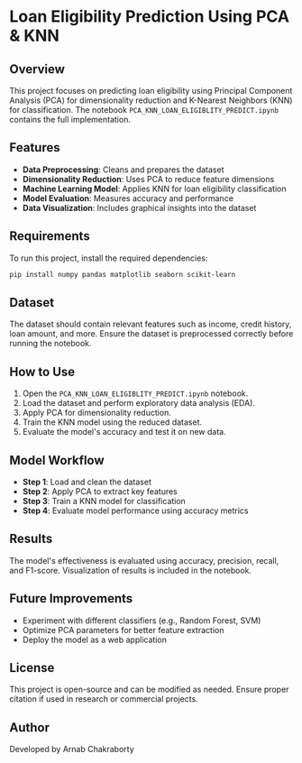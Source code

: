 # Loan Eligibility Prediction Using PCA & KNN

## Overview
This project focuses on predicting loan eligibility using Principal Component Analysis (PCA) for dimensionality reduction and K-Nearest Neighbors (KNN) for classification. The notebook `PCA_KNN_LOAN_ELIGIBLITY_PREDICT.ipynb` contains the full implementation.

## Features
- **Data Preprocessing**: Cleans and prepares the dataset
- **Dimensionality Reduction**: Uses PCA to reduce feature dimensions
- **Machine Learning Model**: Applies KNN for loan eligibility classification
- **Model Evaluation**: Measures accuracy and performance
- **Data Visualization**: Includes graphical insights into the dataset

## Requirements
To run this project, install the required dependencies:

```bash
pip install numpy pandas matplotlib seaborn scikit-learn
```

## Dataset
The dataset should contain relevant features such as income, credit history, loan amount, and more. Ensure the dataset is preprocessed correctly before running the notebook.

## How to Use
1. Open the `PCA_KNN_LOAN_ELIGIBLITY_PREDICT.ipynb` notebook.
2. Load the dataset and perform exploratory data analysis (EDA).
3. Apply PCA for dimensionality reduction.
4. Train the KNN model using the reduced dataset.
5. Evaluate the model's accuracy and test it on new data.

## Model Workflow
- **Step 1**: Load and clean the dataset
- **Step 2**: Apply PCA to extract key features
- **Step 3**: Train a KNN model for classification
- **Step 4**: Evaluate model performance using accuracy metrics

## Results
The model's effectiveness is evaluated using accuracy, precision, recall, and F1-score. Visualization of results is included in the notebook.

## Future Improvements
- Experiment with different classifiers (e.g., Random Forest, SVM)
- Optimize PCA parameters for better feature extraction
- Deploy the model as a web application

## License
This project is open-source and can be modified as needed. Ensure proper citation if used in research or commercial projects.

## Author
Developed by Arnab Chakraborty

